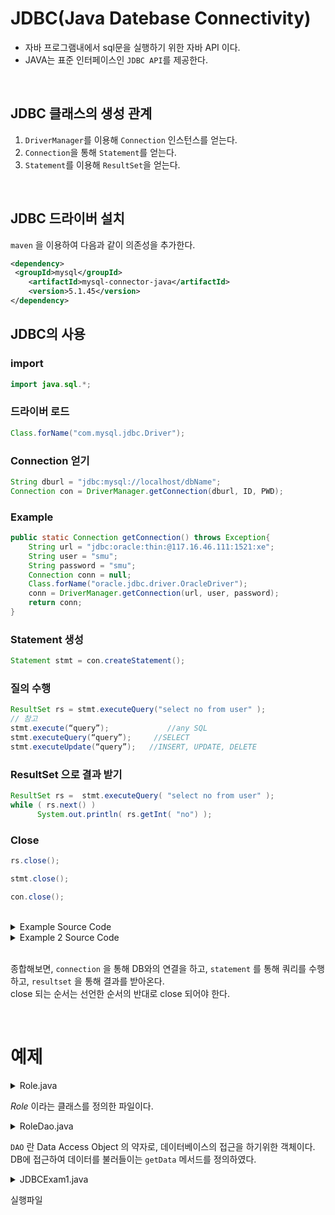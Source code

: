 # JDBC(Java Datebase Connectivity)

* 자바 프로그램내에서 sql문을 실행하기 위한 자바 API 이다.
* JAVA는 표준 인터페이스인 `JDBC API`를 제공한다.

<br>

## JDBC 클래스의 생성 관계
1. `DriverManager`를 이용해 `Connection` 인스턴스를 얻는다.
2. `Connection`을 통해 `Statement`를 얻는다.
3. `Statement`를 이용해 `ResultSet`을 얻는다.

<br>

## JDBC 드라이버 설치
`maven` 을 이용하여 다음과 같이 의존성을 추가한다.

```xml
<dependency>
 <groupId>mysql</groupId>
    <artifactId>mysql-connector-java</artifactId>
    <version>5.1.45</version>
</dependency>

```

## JDBC의 사용

### import

```java
import java.sql.*;
```
### 드라이버 로드

```java
Class.forName("com.mysql.jdbc.Driver");
```
### Connection 얻기

```java
String dburl = "jdbc:mysql://localhost/dbName";
Connection con = DriverManager.getConnection(dburl, ID, PWD);
```

### Example 
```java
public static Connection getConnection() throws Exception{
	String url = "jdbc:oracle:thin:@117.16.46.111:1521:xe";
	String user = "smu";
	String password = "smu";
	Connection conn = null;
	Class.forName("oracle.jdbc.driver.OracleDriver");
	conn = DriverManager.getConnection(url, user, password);
	return conn;
}
```

### Statement 생성

```java
Statement stmt = con.createStatement();
```


### 질의 수행

```java
ResultSet rs = stmt.executeQuery("select no from user" );
// 참고
stmt.execute(“query”);             //any SQL
stmt.executeQuery(“query”);     //SELECT
stmt.executeUpdate(“query”);   //INSERT, UPDATE, DELETE
```

### ResultSet 으로 결과 받기

```java
ResultSet rs =  stmt.executeQuery( "select no from user" );
while ( rs.next() )
      System.out.println( rs.getInt( "no") );

```

### Close

```java
rs.close();

stmt.close();

con.close();
```

<br>


<details>
<summary>Example Source Code</summary>
<div markdown="1">

```java
public List<GuestBookVO> getGuestBookList(){
		List<GuestBookVO> list = new ArrayList<>();
		GuestBookVO vo = null;
		Connection conn = null;
		PreparedStatement ps = null;
		ResultSet rs = null;
		try{
			conn = DBUtil.getConnection();  // 접속
			String sql = "select * from guestbook";
			ps = conn.prepareStatement(sql); // statement 객체 얻기
			rs = ps.executeQuery(); // 실행
			while(rs.next()){
				vo = new GuestBookVO();
				vo.setNo(rs.getInt(1));
				vo.setId(rs.getString(2));
				vo.setTitle(rs.getString(3));
				vo.setConetnt(rs.getString(4));
				vo.setRegDate(rs.getString(5));
				list.add(vo);
			}
		}catch(Exception e){
			e.printStackTrace();
		}finally {
			DBUtil.close(conn, ps, rs); // 닫기
		}		
		return list;		
	}
```

</div>
</details>

<details>
<summary>Example 2 Source Code</summary>
<div markdown="1">

```java
public int addGuestBook(GuestBookVO vo){
		int result = 0;
		Connection conn = null;
		PreparedStatement ps = null;
		try{
			conn = DBUtil.getConnection();
			String sql = "insert into guestbook values("
					+ "guestbook_seq.nextval,?,?,?,sysdate)";
			ps = conn.prepareStatement(sql);
			ps.setString(1, vo.getId());
			ps.setString(2, vo.getTitle());
			ps.setString(3, vo.getConetnt());
			result = ps.executeUpdate();
		}catch(Exception e){
			e.printStackTrace();
		}finally {
			DBUtil.close(conn, ps);
		}
		
		return result;
	}
```
</div>
</details>

<br>

종합해보면, `connection` 을 통해 DB와의 연결을 하고, `statement` 를 통해 
쿼리를 수행하고, `resultset` 을 통해 결과를 받아온다.  
close 되는 순서는 선언한 순서의 반대로 close 되어야 한다.

<br>

# 예제

<details>
<summary>Role.java</summary>
<div markdown="1">

```java
package rok.jdbcexam.dto;

public class Role {
	private Integer roleId;
	private String description;

	public Role() {
		
	}
	
	public Role(Integer roleId, String description) {
		super();
		this.roleId = roleId;
		this.description = description;
	}
	public Integer getRoldId() {
		return roleId;
	}
	public void setRoldId(Integer roldId) {
		this.roleId = roldId;
	}
	public String getDescription() {
		return description;
	}
	public void setDescription(String description) {
		this.description = description;
	}

	@Override
	public String toString() {
		return "Role [roleId=" + roleId + ", description=" + description + "]";
	}

}

```

</div>
</details>

_Role_ 이라는 클래스를 정의한 파일이다.

<details>
<summary>RoleDao.java</summary>
<div markdown="1">

```java
package rok.jdbcexam.dao;

import java.sql.ResultSet;
import java.sql.SQLException;
import java.sql.PreparedStatement;
import java.sql.Connection;
import java.sql.DriverManager;

import rok.jdbcexam.dto.Role;

public class RoleDao {
	private static String dburl = "jdbc:mysql://localhost:3306/connectdb?useSSL=false&serverTimezone=UTC";
	private static String dbUser= "connectuser";
	private static String dbpasswd = "connect123!@#";
	// roleID에 해당하는 데이터를 한 건 가져오는 메서드
	public Role getRole(Integer roleId) {
		Role role = null;
		Connection conn = null;
		PreparedStatement ps = null;
		ResultSet rs = null;
		
		try {
			Class.forName("com.mysql.cj.jdbc.Driver");
			conn = DriverManager.getConnection(dburl, dbUser, dbpasswd);
			String sql = "SELECT role_id, description FROM role WHERE role_id = ?";
			ps = conn.prepareStatement(sql);
			ps.setInt(1, roleId);   // ? 의 인덱스를 첫번째 인자로 받아들임 
            // 즉 첫번째 물음표에 roleId를 입력하여 쿼리를 실행
			rs = ps.executeQuery();
			
			if(rs.next()) {
				int id = rs.getInt("role_id");
				String description = rs.getString(2);
				role = new Role(id, description);
			}
		} catch(Exception e) {
			e.printStackTrace();
		} finally {
			if(rs != null) {
				try {
					rs.close();
				} catch (SQLException e) {
					e.printStackTrace();
				}
			}
		}
		
		return role;
	}

}

```

</div>
</details>

`DAO` 란 Data Access Object 의 약자로, 데이터베이스의 접근을 하기위한 객체이다. DB에 접근하여 데이터를 불러들이는 `getData` 메서드를 정의하였다.

<details>
<summary>JDBCExam1.java</summary>
<div markdown="1">

```java
package rok.jdbcexam;

import rok.jdbcexam.dao.RoleDao;
import rok.jdbcexam.dto.Role;

public class JDBCExam1 {
	public static void main(String[] args) {
		RoleDao dao = new RoleDao();
		Role role = dao.getRole(100);
		System.out.println(role);
		
	}

}

```

</div>
</details>

실행파일